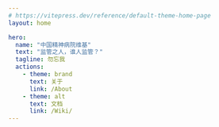 ```yaml
---
# https://vitepress.dev/reference/default-theme-home-page
layout: home

hero:
  name: "中国精神病院维基"
  text: "监管之人，谁人监管？"
  tagline: 勿忘我
  actions:
    - theme: brand
      text: 关于
      link: /About
    - theme: alt
      text: 文档
      link: /Wiki/
---
```


